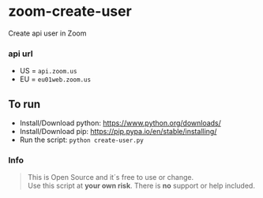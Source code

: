 # zoom-create-user
Create api user in Zoom

### api url
* US = `api.zoom.us`
* EU = `eu01web.zoom.us`

## To run
* Install/Download python: https://www.python.org/downloads/
* Install/Download pip: https://pip.pypa.io/en/stable/installing/
* Run the script: `python create-user.py`

### Info
>This is Open Source and it´s free to use or change.\
Use this script at **your own risk**. There is **no** support or help included.
